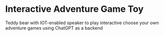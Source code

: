 
# Interactive Adventure Game Toy

Teddy bear with IOT-enabled speaker to play interactive choose your own adventure games
using ChatGPT as a backend


